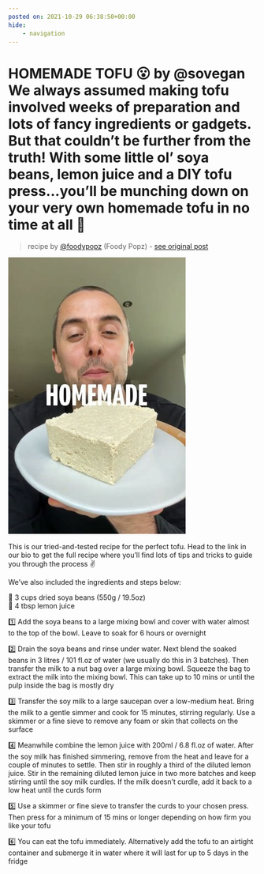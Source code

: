 ```yaml
---
posted on: 2021-10-29 06:38:50+00:00
hide:
    - navigation
---
```


# HOMEMADE TOFU 😮 by @sovegan We always assumed making tofu involved weeks of preparation and lots of fancy ingredients or gadgets. But that couldn’t be further from the truth! With some little ol’ soya beans, lemon juice and a DIY tofu press...you’ll be munching down on your very own homemade tofu in no time at all 🙌 

> recipe by [@foodypopz](https://www.instagram.com/foodypopz/) 
(Foody Popz) - [see original post](https://instagram.com/p/CVmk5fNJxSK)

![](../img/foodypopz_29-10-2021_0610.png)

   
This is our tried-and-tested recipe for the perfect tofu. Head to the link in our bio to get the full recipe where you’ll find lots of tips and tricks to guide you through the process ✌️  
   
We’ve also included the ingredients and steps below:  
   
🌿 3 cups dried soya beans (550g / 19.5oz)  
🌿 4 tbsp lemon juice  
   
1️⃣ Add the soya beans to a large mixing bowl and cover with water almost to the top of the bowl. Leave to soak for 6 hours or overnight  
   
2️⃣ Drain the soya beans and rinse under water. Next blend the soaked beans in 3 litres / 101 fl.oz of water (we usually do this in 3 batches). Then transfer the milk to a nut bag over a large mixing bowl. Squeeze the bag to extract the milk into the mixing bowl. This can take up to 10 mins or until the pulp inside the bag is mostly dry  
   
3️⃣ Transfer the soy milk to a large saucepan over a low-medium heat. Bring the milk to a gentle simmer and cook for 15 minutes, stirring regularly. Use a skimmer or a fine sieve to remove any foam or skin that collects on the surface  
   
4️⃣ Meanwhile combine the lemon juice with 200ml / 6.8 fl.oz of water. After the soy milk has finished simmering, remove from the heat and leave for a couple of minutes to settle. Then stir in roughly a third of the diluted lemon juice. Stir in the remaining diluted lemon juice in two more batches and keep stirring until the soy milk curdles. If the milk doesn’t curdle, add it back to a low heat until the curds form  
   
5️⃣ Use a skimmer or fine sieve to transfer the curds to your chosen press. Then press for a minimum of 15 mins or longer depending on how firm you like your tofu  
   
6️⃣ You can eat the tofu immediately. Alternatively add the tofu to an airtight container and submerge it in water where it will last for up to 5 days in the fridge   